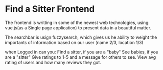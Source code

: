 # Find a Sitter Frontend

The frontend is writting in some of the newest web technologies, using vue.js(as a Single page application) to present data in a beautiful matter.

The searchbar is usign fuzzysearch, which gives us he ability to weight the importants of information based on our user (name 2/3, location 1/3)

when Logged in can you:
Find a sitter, if you are a "baby"
See babies, if you are a "sitter"
Give ratings to 1-5 and a message for others to see.
View avg rating of users and how many reviews they got.
